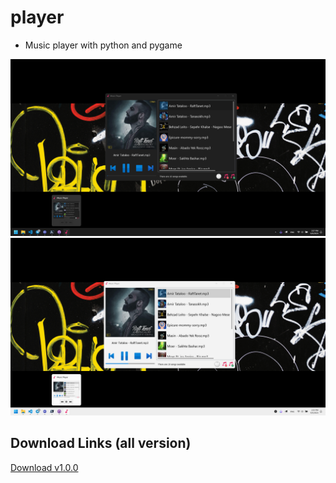 # player
- Music player with python and pygame

<img src="https://raw.githubusercontent.com/mohammad3a1eh/player/main/assets/dark.png" alt="dark mode"/>
<img src="https://raw.githubusercontent.com/mohammad3a1eh/player/main/assets/light.png" alt="light mode"/>


## Download Links (all version)
<a href="https://github.com/mohammad3a1eh/player/releases/download/v1.0.0/PyMusicPlayerInstaller.exe" title="Download 1.0.0" download>Download v1.0.0</a>
